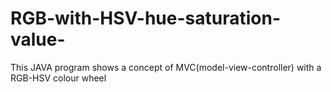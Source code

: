 # RGB-with-HSV-hue-saturation-value-
This JAVA program shows a concept of MVC(model-view-controller) with a RGB-HSV colour wheel
